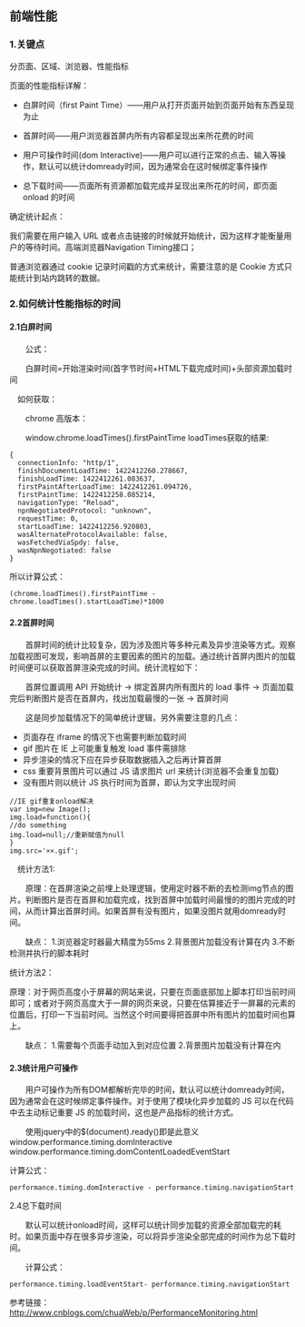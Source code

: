 

## 前端性能

### 1.关键点

分页面、区域、浏览器、性能指标

页面的性能指标详解：

 * 白屏时间（first Paint Time）——用户从打开页面开始到页面开始有东西呈现为止

 * 首屏时间——用户浏览器首屏内所有内容都呈现出来所花费的时间

 * 用户可操作时间(dom Interactive)——用户可以进行正常的点击、输入等操作，默认可以统计domready时间，因为通常会在这时候绑定事件操作

 * 总下载时间——页面所有资源都加载完成并呈现出来所花的时间，即页面 onload 的时间



确定统计起点：

我们需要在用户输入 URL 或者点击链接的时候就开始统计，因为这样才能衡量用户的等待时间。高端浏览器Navigation Timing接口；

 普通浏览器通过 cookie 记录时间戳的方式来统计，需要注意的是 Cookie 方式只能统计到站内跳转的数据。

### 2.如何统计性能指标的时间

#### 2.1白屏时间

　　公式：

　　白屏时间=开始渲染时间(首字节时间+HTML下载完成时间)+头部资源加载时间
  
  　如何获取：

　　chrome 高版本：

　　window.chrome.loadTimes().firstPaintTime loadTimes获取的结果:
  
```
{
  connectionInfo: "http/1",
  finishDocumentLoadTime: 1422412260.278667,
  finishLoadTime: 1422412261.083637,
  firstPaintAfterLoadTime: 1422412261.094726,
  firstPaintTime: 1422412258.085214,
  navigationType: "Reload",
  npnNegotiatedProtocol: "unknown",
  requestTime: 0,
  startLoadTime: 1422412256.920803,
  wasAlternateProtocolAvailable: false,
  wasFetchedViaSpdy: false,
  wasNpnNegotiated: false
}
```
所以计算公式：

```
(chrome.loadTimes().firstPaintTime - chrome.loadTimes().startLoadTime)*1000
```

#### 2.2首屏时间

　　首屏时间的统计比较复杂，因为涉及图片等多种元素及异步渲染等方式。观察加载视图可发现，影响首屏的主要因素的图片的加载。通过统计首屏内图片的加载时间便可以获取首屏渲染完成的时间。统计流程如下：

　　首屏位置调用 API 开始统计 -> 绑定首屏内所有图片的 load 事件 -> 页面加载完后判断图片是否在首屏内，找出加载最慢的一张 -> 首屏时间

　　这是同步加载情况下的简单统计逻辑，另外需要注意的几点：

 * 页面存在 iframe 的情况下也需要判断加载时间
 * gif 图片在 IE 上可能重复触发 load 事件需排除
 * 异步渲染的情况下应在异步获取数据插入之后再计算首屏
 * css 重要背景图片可以通过 JS 请求图片 url 来统计(浏览器不会重复加载)
 * 没有图片则以统计 JS 执行时间为首屏，即认为文字出现时间
 
 ```
 //IE gif重复onload解决
var img=new Image(); 
img.load=function(){ 
//do something 
img.load=null;//重新赋值为null 
} 
img.src='××.gif';
 ```
　统计方法1:

　　原理：在首屏渲染之前埋上处理逻辑，使用定时器不断的去检测img节点的图片。判断图片是否在首屏和加载完成，找到首屏中加载时间最慢的的图片完成的时间，从而计算出首屏时间。如果首屏有没有图片，如果没图片就用domready时间。

　　缺点： 1.浏览器定时器最大精度为55ms 2.背景图片加载没有计算在内 3.不断检测并执行的脚本耗时
  
 统计方法2：
 
 原理：对于网页高度小于屏幕的网站来说，只要在页面底部加上脚本打印当前时间即可；或者对于网页高度大于一屏的网页来说，只要在估算接近于一屏幕的元素的位置后，打印一下当前时间。当然这个时间要得把首屏中所有图片的加载时间也算上。

　　缺点： 1.需要每个页面手动加入到对应位置 2.背景图片加载没有计算在内
 
#### 2.3统计用户可操作

　　用户可操作为所有DOM都解析完毕的时间，默认可以统计domready时间，因为通常会在这时候绑定事件操作。对于使用了模块化异步加载的 JS 可以在代码中去主动标记重要 JS 的加载时间，这也是产品指标的统计方式。

　　使用jquery中的$(document).ready()即是此意义 window.performance.timing.domInteractive window.performance.timing.domContentLoadedEventStart
  
  计算公式：
```
performance.timing.domInteractive - performance.timing.navigationStart

```
2.4总下载时间

　　默认可以统计onload时间，这样可以统计同步加载的资源全部加载完的耗时。如果页面中存在很多异步渲染，可以将异步渲染全部完成的时间作为总下载时间。

　　计算公式：
  
```
performance.timing.loadEventStart- performance.timing.navigationStart
```


参考链接：http://www.cnblogs.com/chuaWeb/p/PerformanceMonitoring.html
